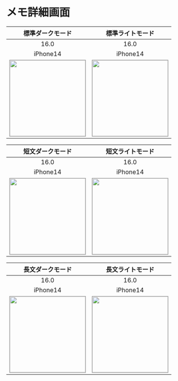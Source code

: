 # メモ詳細画面

|標準ダークモード|標準ライトモード|
|:---:|:---:|
|16.0|16.0|
|iPhone14|iPhone14|
|<img src='../TestSnapshot/ReferenceImages_64/メモ詳細画面/testMemoDetailViewController_標準_ダークモード_iPhone_16_0_390x844@3x.png' width='200' style='border: 1px solid #999' />|<img src='../TestSnapshot/ReferenceImages_64/メモ詳細画面/testMemoDetailViewController_標準_ライトモード_iPhone_16_0_390x844@3x.png' width='200' style='border: 1px solid #999' />|

|短文ダークモード|短文ライトモード|
|:---:|:---:|
|16.0|16.0|
|iPhone14|iPhone14|
|<img src='../TestSnapshot/ReferenceImages_64/メモ詳細画面/testMemoDetailViewController_短文_ダークモード_iPhone_16_0_390x844@3x.png' width='200' style='border: 1px solid #999' />|<img src='../TestSnapshot/ReferenceImages_64/メモ詳細画面/testMemoDetailViewController_短文_ライトモード_iPhone_16_0_390x844@3x.png' width='200' style='border: 1px solid #999' />|

|長文ダークモード|長文ライトモード|
|:---:|:---:|
|16.0|16.0|
|iPhone14|iPhone14|
|<img src='../TestSnapshot/ReferenceImages_64/メモ詳細画面/testMemoDetailViewController_長文_ダークモード_iPhone_16_0_390x844@3x.png' width='200' style='border: 1px solid #999' />|<img src='../TestSnapshot/ReferenceImages_64/メモ詳細画面/testMemoDetailViewController_長文_ライトモード_iPhone_16_0_390x844@3x.png' width='200' style='border: 1px solid #999' />|

